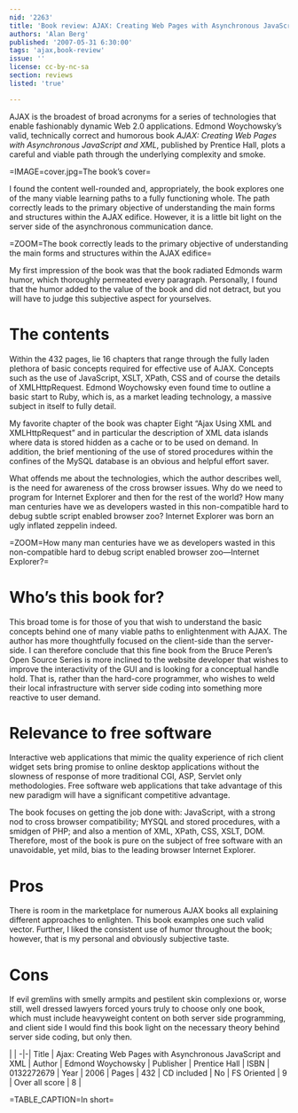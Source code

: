 ```yaml
---
nid: '2263'
title: 'Book review: AJAX: Creating Web Pages with Asynchronous JavaScript and XML by Edmond Woychowsky'
authors: 'Alan Berg'
published: '2007-05-31 6:30:00'
tags: 'ajax,book-review'
issue: ''
license: cc-by-nc-sa
section: reviews
listed: 'true'

---
```

AJAX is the broadest of broad acronyms for a series of technologies that enable fashionably dynamic Web 2.0 applications. Edmond Woychowsky’s valid, technically correct and humorous book _AJAX: Creating Web Pages with Asynchronous JavaScript and XML_, published by Prentice Hall, plots a careful and viable path through the underlying complexity and smoke.


=IMAGE=cover.jpg=The book’s cover=

I found the content well-rounded and, appropriately, the book explores one of the many viable learning paths to a fully functioning whole. The path correctly leads to the primary objective of understanding the main forms and structures within the AJAX edifice. However, it is a little bit light on the server side of the asynchronous communication dance.


=ZOOM=The book correctly leads to the primary objective of understanding the main forms and structures within the AJAX edifice=

My first impression of the book was that the book radiated Edmonds warm humor, which thoroughly permeated every paragraph. Personally, I found that the humor added to the value of the book and did not detract, but you will have to judge this subjective aspect for yourselves.


# The contents

Within the 432 pages, lie 16 chapters that range through the fully laden plethora of basic concepts required for effective use of AJAX. Concepts such as the use of JavaScript, XSLT, XPath, CSS and of course the details of XMLHttpRequest. Edmond Woychowsky even found time to outline a basic start to Ruby, which is, as a market leading technology, a massive subject in itself to fully detail.

My favorite chapter of the book was chapter Eight “Ajax Using XML and XMLHttpRequest” and in particular the description of XML data islands where data is stored hidden as a cache or to be used on demand. In addition, the brief mentioning of the use of stored procedures within the confines of the MySQL database is an obvious and helpful effort saver.

What offends me about the technologies, which the author describes well, is the need for awareness of the cross browser issues. Why do we need to program for Internet Explorer and then for the rest of the world? How many man centuries have we as developers wasted in this non-compatible hard to debug subtle script enabled browser zoo? Internet Explorer was born an ugly inflated zeppelin indeed.


=ZOOM=How many man centuries have we as developers wasted in this non-compatible hard to debug script enabled browser zoo—Internet Explorer?=


# Who’s this book for?

This broad tome is for those of you that wish to understand the basic concepts behind one of many viable paths to enlightenment with AJAX. The author has more thoughtfully focused on the client-side than the server-side. I can therefore conclude that this fine book from the Bruce Peren’s Open Source Series is more inclined to the website developer that wishes to improve the interactivity of the GUI and is looking for a conceptual handle hold. That is, rather than the hard-core programmer, who wishes to weld their local infrastructure with server side coding into something more reactive to user demand.


# Relevance to free software

Interactive web applications that mimic the quality experience of rich client widget sets bring promise to online desktop applications without the slowness of response of more traditional CGI, ASP, Servlet only methodologies. Free software web applications that take advantage of this new paradigm will have a significant competitive advantage.

The book focuses on getting the job done with: JavaScript, with a strong nod to cross browser compatibility; MYSQL and stored procedures, with a smidgen of PHP; and also a mention of XML, XPath, CSS, XSLT, DOM. Therefore, most of the book is pure on the subject of free software with an unavoidable, yet mild, bias to the leading browser Internet Explorer.


# Pros

There is room in the marketplace for numerous AJAX books all explaining different approaches to enlighten. This book examples one such valid vector. Further, I liked the consistent use of humor throughout the book; however, that is my personal and obviously subjective taste.


# Cons

If evil gremlins with smelly armpits and pestilent skin complexions or, worse still, well dressed lawyers forced yours truly to choose only one book, which must include heavyweight content on both server side programming, and client side I would find this book light on the necessary theory behind server side coding, but only then.


 | |
-|-|
Title | Ajax: Creating Web Pages with Asynchronous JavaScript and XML | 
Author | Edmond Woychowsky | 
Publisher | Prentice Hall | 
ISBN | 0132272679 | 
Year | 2006 | 
Pages | 432 | 
CD included | No | 
FS Oriented | 9 | 
Over all score | 8 | 

=TABLE_CAPTION=In short=

